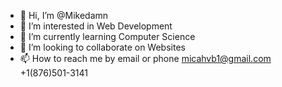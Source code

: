 - 👋 Hi, I’m @Mikedamn
- 👀 I’m interested in Web Development 
- 🌱 I’m currently learning Computer Science
- 💞️ I’m looking to collaborate on Websites 
- 📫 How to reach me by email or phone micahvb1@gmail.com +1(876)501-3141

<!---
Mikedamn/Mikedamn is a ✨ special ✨ repository because its `README.md` (this file) appears on your GitHub profile.
You can click the Preview link to take a look at your changes.
--->

